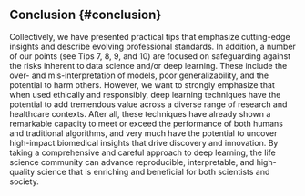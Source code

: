 ## Conclusion {#conclusion}

Collectively, we have presented practical tips that emphasize cutting-edge insights and describe evolving professional standards.
In addition, a number of our points (see Tips 7, 8, 9, and 10) are focused on safeguarding against the risks inherent to data science and/or deep learning.
These include the over- and mis-interpretation of models, poor generalizability, and the potential to harm others.
However, we want to strongly emphasize that when used ethically and responsibly, deep learning techniques have the potential to add tremendous value across a diverse range of research and healthcare contexts.
After all, these techniques have already shown a remarkable capacity to meet or exceed the performance of both humans and traditional algorithms, and very much have the potential to uncover high-impact biomedical insights that drive discovery and innovation.
By taking a comprehensive and careful approach to deep learning, the life science community can advance reproducible, interpretable, and high-quality science that is enriching and beneficial for both scientists and society.
